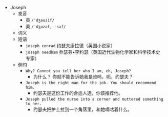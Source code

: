 - Joseph
  - 发音
    - 英 `/ˈdʒəuzif/`
    - 美 `/ˈdʒozəf, -səf/`
  - 词义
  - 短语
    - `joseph conrad` 约瑟夫康拉德（英国小说家） 
    - `joseph needham` 乔瑟芬•李约瑟（英国近代生物化学家和科学技术史专家） 
  - 例句
    - `Why? Cannot you tell her who I am, eh, Joseph?`
      - 为什么？ 你就不能告诉她我是谁吗，呃，约瑟夫？
    - `Joseph is the right man for the job. You should recommend him.`
      - 约瑟夫是这份工作的合适人选，你该推荐他。
    - `Joseph pulled the nurse into a corner and muttered something to her.`
      - 约瑟夫把护士拉到一个角落里，和她嘀咕着什么。

